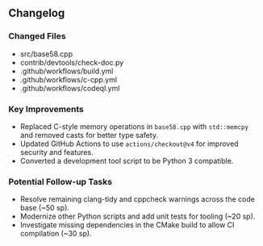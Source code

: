 ## Changelog

### Changed Files
- src/base58.cpp
- contrib/devtools/check-doc.py
- .github/workflows/build.yml
- .github/workflows/c-cpp.yml
- .github/workflows/codeql.yml

### Key Improvements
- Replaced C-style memory operations in `base58.cpp` with `std::memcpy` and removed casts for better type safety.
- Updated GitHub Actions to use `actions/checkout@v4` for improved security and features.
- Converted a development tool script to be Python 3 compatible.

### Potential Follow-up Tasks
- Resolve remaining clang-tidy and cppcheck warnings across the code base (~50 sp).
- Modernize other Python scripts and add unit tests for tooling (~20 sp).
- Investigate missing dependencies in the CMake build to allow CI compilation (~30 sp).
